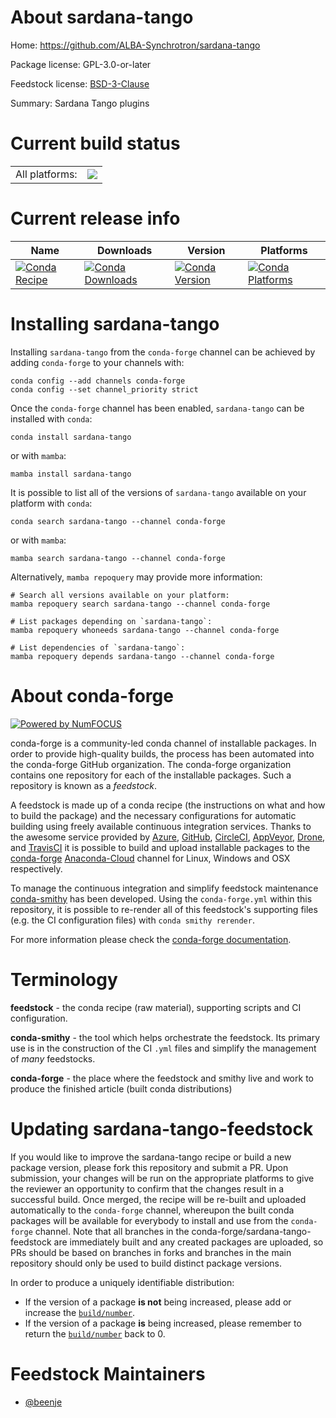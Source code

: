 About sardana-tango
===================

Home: https://github.com/ALBA-Synchrotron/sardana-tango

Package license: GPL-3.0-or-later

Feedstock license: [BSD-3-Clause](https://github.com/conda-forge/sardana-tango-feedstock/blob/main/LICENSE.txt)

Summary: Sardana Tango plugins

Current build status
====================


<table><tr><td>All platforms:</td>
    <td>
      <a href="https://dev.azure.com/conda-forge/feedstock-builds/_build/latest?definitionId=17430&branchName=main">
        <img src="https://dev.azure.com/conda-forge/feedstock-builds/_apis/build/status/sardana-tango-feedstock?branchName=main">
      </a>
    </td>
  </tr>
</table>

Current release info
====================

| Name | Downloads | Version | Platforms |
| --- | --- | --- | --- |
| [![Conda Recipe](https://img.shields.io/badge/recipe-sardana--tango-green.svg)](https://anaconda.org/conda-forge/sardana-tango) | [![Conda Downloads](https://img.shields.io/conda/dn/conda-forge/sardana-tango.svg)](https://anaconda.org/conda-forge/sardana-tango) | [![Conda Version](https://img.shields.io/conda/vn/conda-forge/sardana-tango.svg)](https://anaconda.org/conda-forge/sardana-tango) | [![Conda Platforms](https://img.shields.io/conda/pn/conda-forge/sardana-tango.svg)](https://anaconda.org/conda-forge/sardana-tango) |

Installing sardana-tango
========================

Installing `sardana-tango` from the `conda-forge` channel can be achieved by adding `conda-forge` to your channels with:

```
conda config --add channels conda-forge
conda config --set channel_priority strict
```

Once the `conda-forge` channel has been enabled, `sardana-tango` can be installed with `conda`:

```
conda install sardana-tango
```

or with `mamba`:

```
mamba install sardana-tango
```

It is possible to list all of the versions of `sardana-tango` available on your platform with `conda`:

```
conda search sardana-tango --channel conda-forge
```

or with `mamba`:

```
mamba search sardana-tango --channel conda-forge
```

Alternatively, `mamba repoquery` may provide more information:

```
# Search all versions available on your platform:
mamba repoquery search sardana-tango --channel conda-forge

# List packages depending on `sardana-tango`:
mamba repoquery whoneeds sardana-tango --channel conda-forge

# List dependencies of `sardana-tango`:
mamba repoquery depends sardana-tango --channel conda-forge
```


About conda-forge
=================

[![Powered by
NumFOCUS](https://img.shields.io/badge/powered%20by-NumFOCUS-orange.svg?style=flat&colorA=E1523D&colorB=007D8A)](https://numfocus.org)

conda-forge is a community-led conda channel of installable packages.
In order to provide high-quality builds, the process has been automated into the
conda-forge GitHub organization. The conda-forge organization contains one repository
for each of the installable packages. Such a repository is known as a *feedstock*.

A feedstock is made up of a conda recipe (the instructions on what and how to build
the package) and the necessary configurations for automatic building using freely
available continuous integration services. Thanks to the awesome service provided by
[Azure](https://azure.microsoft.com/en-us/services/devops/), [GitHub](https://github.com/),
[CircleCI](https://circleci.com/), [AppVeyor](https://www.appveyor.com/),
[Drone](https://cloud.drone.io/welcome), and [TravisCI](https://travis-ci.com/)
it is possible to build and upload installable packages to the
[conda-forge](https://anaconda.org/conda-forge) [Anaconda-Cloud](https://anaconda.org/)
channel for Linux, Windows and OSX respectively.

To manage the continuous integration and simplify feedstock maintenance
[conda-smithy](https://github.com/conda-forge/conda-smithy) has been developed.
Using the ``conda-forge.yml`` within this repository, it is possible to re-render all of
this feedstock's supporting files (e.g. the CI configuration files) with ``conda smithy rerender``.

For more information please check the [conda-forge documentation](https://conda-forge.org/docs/).

Terminology
===========

**feedstock** - the conda recipe (raw material), supporting scripts and CI configuration.

**conda-smithy** - the tool which helps orchestrate the feedstock.
                   Its primary use is in the construction of the CI ``.yml`` files
                   and simplify the management of *many* feedstocks.

**conda-forge** - the place where the feedstock and smithy live and work to
                  produce the finished article (built conda distributions)


Updating sardana-tango-feedstock
================================

If you would like to improve the sardana-tango recipe or build a new
package version, please fork this repository and submit a PR. Upon submission,
your changes will be run on the appropriate platforms to give the reviewer an
opportunity to confirm that the changes result in a successful build. Once
merged, the recipe will be re-built and uploaded automatically to the
`conda-forge` channel, whereupon the built conda packages will be available for
everybody to install and use from the `conda-forge` channel.
Note that all branches in the conda-forge/sardana-tango-feedstock are
immediately built and any created packages are uploaded, so PRs should be based
on branches in forks and branches in the main repository should only be used to
build distinct package versions.

In order to produce a uniquely identifiable distribution:
 * If the version of a package **is not** being increased, please add or increase
   the [``build/number``](https://docs.conda.io/projects/conda-build/en/latest/resources/define-metadata.html#build-number-and-string).
 * If the version of a package **is** being increased, please remember to return
   the [``build/number``](https://docs.conda.io/projects/conda-build/en/latest/resources/define-metadata.html#build-number-and-string)
   back to 0.

Feedstock Maintainers
=====================

* [@beenje](https://github.com/beenje/)


